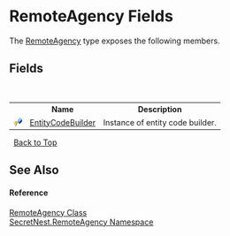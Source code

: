 # RemoteAgency Fields
 

The <a href="T_SecretNest_RemoteAgency_RemoteAgency">RemoteAgency</a> type exposes the following members.


## Fields
&nbsp;<table><tr><th></th><th>Name</th><th>Description</th></tr><tr><td>![Protected field](media/protfield.gif "Protected field")</td><td><a href="F_SecretNest_RemoteAgency_RemoteAgency_EntityCodeBuilder">EntityCodeBuilder</a></td><td>
Instance of entity code builder.</td></tr></table>&nbsp;
<a href="#remoteagency-fields">Back to Top</a>

## See Also


#### Reference
<a href="T_SecretNest_RemoteAgency_RemoteAgency">RemoteAgency Class</a><br /><a href="N_SecretNest_RemoteAgency">SecretNest.RemoteAgency Namespace</a><br />